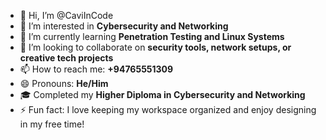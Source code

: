 - 👋 Hi, I’m @CaviInCode  
- 👀 I’m interested in **Cybersecurity and Networking**  
- 🌱 I’m currently learning **Penetration Testing and Linux Systems**  
- 💞️ I’m looking to collaborate on **security tools, network setups, or creative tech projects**  
- 📫 How to reach me: **+94765551309**  
- 😄 Pronouns: **He/Him**  
- 🎓 Completed my **Higher Diploma in Cybersecurity and Networking**  
- ⚡ Fun fact: I love keeping my workspace organized and enjoy designing in my free time!  

<!---  
CaviInCode/CaviInCode is a ✨ special ✨ repository because its `README.md` (this file) appears on your GitHub profile.  
You can click the Preview link to take a look at your changes.  
--->  

